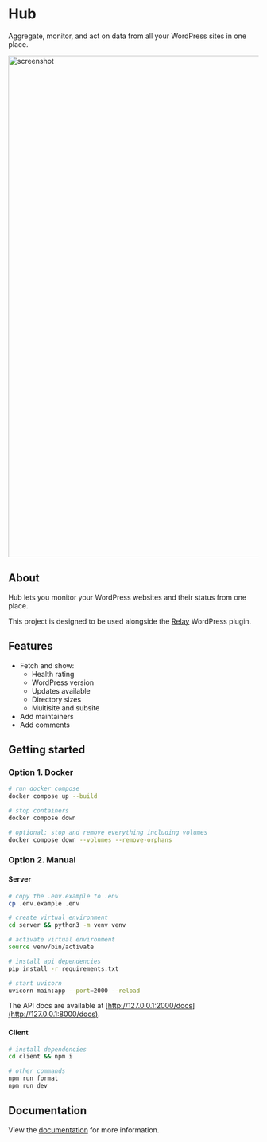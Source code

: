 # Hub

Aggregate, monitor, and act on data from all your WordPress sites in one place.

<img width="1008" alt="screenshot" src="https://github.com/user-attachments/assets/71246156-830c-4056-832e-e1869a17f7a9" />

## About

Hub lets you monitor your WordPress websites and their status from one place.

This project is designed to be used alongside the [Relay](https://wordpress.org/plugins/relay/) WordPress plugin.

## Features

- Fetch and show:
  - Health rating
  - WordPress version
  - Updates available
  - Directory sizes
  - Multisite and subsite
- Add maintainers
- Add comments

## Getting started

### Option 1. Docker

```sh
# run docker compose
docker compose up --build

# stop containers
docker compose down

# optional: stop and remove everything including volumes
docker compose down --volumes --remove-orphans
```

### Option 2. Manual

#### Server

```sh
# copy the .env.example to .env
cp .env.example .env

# create virtual environment
cd server && python3 -m venv venv

# activate virtual environment
source venv/bin/activate

# install api dependencies
pip install -r requirements.txt

# start uvicorn
uvicorn main:app --port=2000 --reload
```

The API docs are available at [http://127.0.0.1:2000/docs](http://127.0.0.1:8000/docs).

#### Client

```sh
# install dependencies
cd client && npm i

# other commands
npm run format
npm run dev
```

## Documentation

View the [documentation](https://docs.verdant.studio/hub/) for more information.
